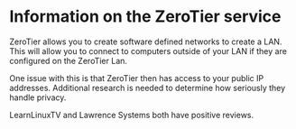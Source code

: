 # Information on the ZeroTier service

ZeroTier allows you to create software defined networks to create a LAN.
This will allow you to connect to computers outside of your LAN if they
are configured on the ZeroTier Lan.

One issue with this is that ZeroTier then has access to your public IP
addresses. Additional research is needed to determine how seriously they
handle privacy.

LearnLinuxTV and Lawrence Systems both have positive reviews.
